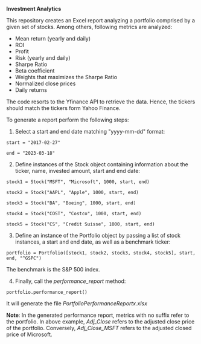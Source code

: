 **Investment Analytics**


This repository creates an Excel report analyzing a portfolio comprised by a given set of stocks. Among others, following metrics are analyzed:
- Mean return (yearly and daily)
- ROI 
- Profit
- Risk (yearly and daily)
- Sharpe Ratio
- Beta coefficient
- Weights that maximizes the Sharpe Ratio
- Normalized close prices
- Daily returns

The code resorts to the Yfinance API to retrieve the data. Hence, the tickers should match the tickers form Yahoo Finance.

To generate a report perform the following steps:

1) Select a start and end date matching "yyyy-mm-dd" format:

`start = "2017-02-27" `

`end = "2023-03-18"`

2) Define instances of the Stock object containing information about the ticker, name, invested amount, start and end date:

`stock1 = Stock("MSFT", "Microsoft", 1000, start, end)`

`stock2 = Stock("AAPL", "Apple", 1000, start, end)`

`stock3 = Stock("BA", "Boeing", 1000, start, end)`

`stock4 = Stock("COST", "Costco", 1000, start, end)`

`stock5 = Stock("CS", "Credit Suisse", 1000, start, end)`

3) Define an instance of the Portfolio object by passing a list of stock instances, a start and end date, as well as a benchmark ticker:

`portfolio = Portfolio([stock1, stock2, stock3, stock4, stock5], start, end, "^GSPC")`

The benchmark is the S&P 500 index.

4) Finally, call the _performance_report_ method:

`portfolio.performance_report()`

It will generate the file _PortfolioPerformanceReportx.xlsx_

**Note**: In the generated performance report, metrics with no suffix refer to the portfolio. In above example, _Adj_Close_ refers to the adjusted close price of the portfolio. Conversely, _Adj_Close_MSFT_ refers to the adjusted closed price of Microsoft.